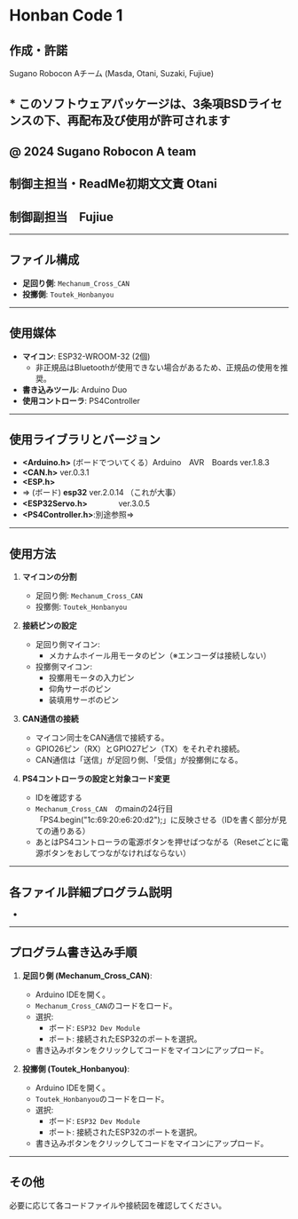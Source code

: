 ##
# Honban Code 1

## 作成・許諾 
Sugano Robocon Aチーム (Masda, Otani, Suzaki, Fujiue)  
## * このソフトウェアパッケージは、3条項BSDライセンスの下、再配布及び使用が許可されます
## @ 2024 Sugano Robocon A team

## 制御主担当・ReadMe初期文文責  Otani
## 制御副担当　Fujiue

---

## ファイル構成
- **足回り側**: `Mechanum_Cross_CAN`
- **投擲側**: `Toutek_Honbanyou`

---

## 使用媒体
- **マイコン**: ESP32-WROOM-32 (2個)
  - 非正規品はBluetoothが使用できない場合があるため、正規品の使用を推奨。
- **書き込みツール**: Arduino Duo
- **使用コントローラ**: PS4Controller

---

## 使用ライブラリとバージョン
- **<Arduino.h>**         (ボードでついてくる）Arduino　AVR　Boards  ver.1.8.3
- **<CAN.h>**               ver.0.3.1
- **<ESP.h>**
- ⇒ (ボード) **esp32**  ver.2.0.14  （これが大事）
- **<ESP32Servo.h>**　　　　ver.3.0.5
- **<PS4Controller.h>**:別途参照⇒

---

## 使用方法
1. **マイコンの分割**
   - 足回り側: `Mechanum_Cross_CAN`
   - 投擲側: `Toutek_Honbanyou`

2. **接続ピンの設定**
   - 足回り側マイコン:
     - メカナムホイール用モータのピン（※エンコーダは接続しない）
   - 投擲側マイコン:
     - 投擲用モータの入力ピン
     - 仰角サーボのピン
     - 装填用サーボのピン

3. **CAN通信の接続**
   - マイコン同士をCAN通信で接続する。
   - GPIO26ピン（RX）とGPIO27ピン（TX）をそれぞれ接続。
   - CAN通信は「送信」が足回り側、「受信」が投擲側になる。

4. **PS4コントローラの設定と対象コード変更**
   - IDを確認する
   - `Mechanum_Cross_CAN`　のmainの24行目「PS4.begin("1c:69:20:e6:20:d2");」に反映させる（IDを書く部分が見ての通りある）
   - あとはPS4コントローラの電源ボタンを押せばつながる（Resetごとに電源ボタンをおしてつながなければならない）

---

## 各ファイル詳細プログラム説明
- 

---

## プログラム書き込み手順
1. **足回り側 (Mechanum_Cross_CAN)**:
   - Arduino IDEを開く。
   - `Mechanum_Cross_CAN`のコードをロード。
   - 選択:
     - ボード: `ESP32 Dev Module`
     - ポート: 接続されたESP32のポートを選択。
   - 書き込みボタンをクリックしてコードをマイコンにアップロード。

2. **投擲側 (Toutek_Honbanyou)**:
   - Arduino IDEを開く。
   - `Toutek_Honbanyou`のコードをロード。
   - 選択:
     - ボード: `ESP32 Dev Module`
     - ポート: 接続されたESP32のポートを選択。
   - 書き込みボタンをクリックしてコードをマイコンにアップロード。

---

## その他
必要に応じて各コードファイルや接続図を確認してください。

